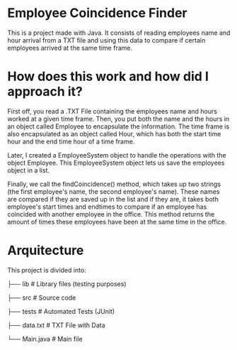 # Employee Coincidence Finder
This is a project made with Java. It consists of reading employees name and hour arrival from a TXT file and using this data to compare if certain employees arrived at the same time frame.

# How does this work and how did I approach it?

First off, you read a .TXT File containing the employees name and hours worked at a given time frame. Then, you put both the name and the hours in an object called Employee to encapsulate the information. The time frame is also encapsulated as an object called Hour, which has both the start time hour and the end time hour of a time frame.

Later, I created a EmployeeSystem object to handle the operations with the object Employee. This EmployeeSystem object lets us save the employees object in a list.

Finally, we call the findCoincidence() method, which takes up two strings (the first employee's name, the second employee's name). These names are compared if they are saved up in the list and if they are, it takes both employee's start times and endtimes to compare if an employee has coincided with another employee in the office. This method returns the amount of times these employees have been at the same time in the office.

# Arquitecture

This project is divided into:

├── lib                   # Library files (testing purposes)

├── src                   # Source code

├── tests                 # Automated Tests (JUnit)

├── data.txt              # TXT File with Data

└── Main.java             # Main file



